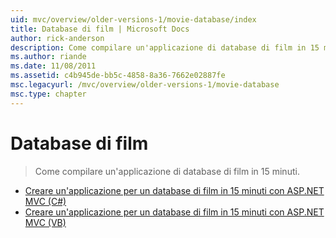 ```yaml
---
uid: mvc/overview/older-versions-1/movie-database/index
title: Database di film | Microsoft Docs
author: rick-anderson
description: Come compilare un'applicazione di database di film in 15 minuti.
ms.author: riande
ms.date: 11/08/2011
ms.assetid: c4b945de-bb5c-4858-8a36-7662e02887fe
msc.legacyurl: /mvc/overview/older-versions-1/movie-database
msc.type: chapter
---
```

<a name="movie-database"></a>Database di film
====================
> Come compilare un'applicazione di database di film in 15 minuti.


- [Creare un'applicazione per un database di film in 15 minuti con ASP.NET MVC (C#)](create-a-movie-database-application-in-15-minutes-with-asp-net-mvc-cs.md)
- [Creare un'applicazione per un database di film in 15 minuti con ASP.NET MVC (VB)](create-a-movie-database-application-in-15-minutes-with-asp-net-mvc-vb.md)
